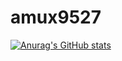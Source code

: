 # amux9527
[![Anurag's GitHub stats](https://github-readme-stats.vercel.app/api?username=amux9527)](https://github.com/anuraghazra/github-readme-stats)
